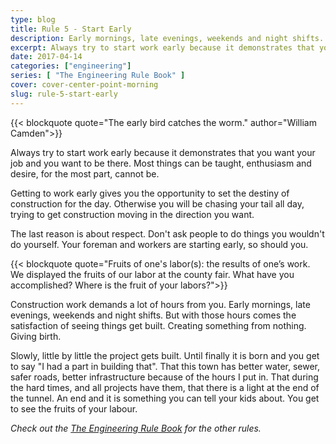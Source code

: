 ```yaml
---
type: blog
title: Rule 5 - Start Early
description: Early mornings, late evenings, weekends and night shifts. Why?
excerpt: Always try to start work early because it demonstrates that you want your job and you want to be there. Most things can be taught. Enthusiasm and desire, for the most part cannot be.
date: 2017-04-14
categories: ["engineering"]
series: [ "The Engineering Rule Book" ]
cover: cover-center-point-morning
slug: rule-5-start-early
---
```


{{< blockquote quote="The early bird catches the worm." author="William Camden">}}

Always try to start work early because it demonstrates that you want your job and you want to be there. Most things can be taught, enthusiasm and desire, for the most part, cannot be.

Getting to work early gives you the opportunity to set the destiny of construction for the day. Otherwise you will be chasing your tail all day, trying to get construction moving in the direction you want.

The last reason is about respect. Don't ask people to do things you wouldn't do yourself. Your foreman and workers are starting early, so should you.

{{< blockquote quote="Fruits of one's labor(s): the results of one’s work. We displayed the fruits of our labor at the county fair. What have you accomplished? Where is the fruit of your labors?">}}

Construction work demands a lot of hours from you. Early mornings, late evenings, weekends and night shifts. But with those hours comes the satisfaction of seeing things get built. Creating something from nothing. Giving birth.

Slowly, little by little the project gets built. Until finally it is born and you get to say "I had a part in building that". That this town has better water, sewer, safer roads, better infrastructure because of the hours I put in. That during the hard times, and all projects have them, that there is a light at the end of the tunnel. An end and it is something you can tell your kids about. You get to see the fruits of your labour.

_Check out the [The Engineering Rule Book](/series/the-engineering-rule-book) for the other rules._
